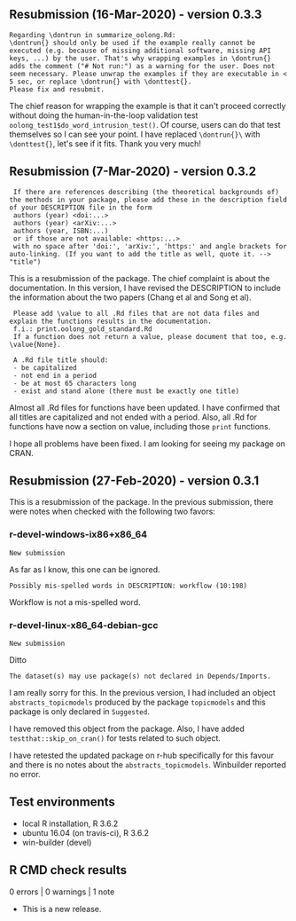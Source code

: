 ## Resubmission (16-Mar-2020) - version 0.3.3

    Regarding \dontrun in summarize_oolong.Rd:
    \dontrun{} should only be used if the example really cannot be executed (e.g. because of missing additional software, missing API keys, ...) by the user. That's why wrapping examples in \dontrun{} adds the comment ("# Not run:") as a warning for the user. Does not seem necessary. Please unwrap the examples if they are executable in < 5 sec, or replace \dontrun{} with \donttest{}.
	Please fix and resubmit.

The chief reason for wrapping the example is that it can't proceed correctly without doing the human-in-the-loop validation test `oolong_test1$do_word_intrusion_test()`. Of course, users can do that test themselves so I can see your point. I have replaced `\dontrun{}\` with `\donttest{}`, let's see if it fits. Thank you very much!

## Resubmission (7-Mar-2020) - version 0.3.2

     If there are references describing (the theoretical backgrounds of) the methods in your package, please add these in the description field of your DESCRIPTION file in the form
     authors (year) <doi:...>
     authors (year) <arXiv:...>
     authors (year, ISBN:...)
     or if those are not available: <https:...>
     with no space after 'doi:', 'arXiv:', 'https:' and angle brackets for auto-linking. (If you want to add the title as well, quote it. --> "title")

This is a resubmission of the package. The chief complaint is about the documentation. In this version, I have revised the DESCRIPTION to include the information about the two papers (Chang et al and Song et al).

     Please add \value to all .Rd files that are not data files and explain the functions results in the documentation.
     f.i.: print.oolong_gold_standard.Rd
     If a function does not return a value, please document that too, e.g. \value{None}.

     A .Rd file title should:
     - be capitalized
     - not end in a period
     - be at most 65 characters long
     - exist and stand alone (there must be exactly one title)

Almost all .Rd files for functions have been updated. I have confirmed that all titles are capitalized and not ended with a period. Also, all .Rd for functions have now a section on value, including those `print` functions.

I hope all problems have been fixed. I am looking for seeing my package on CRAN.

## Resubmission (27-Feb-2020) - version 0.3.1

This is a resubmission of the package. In the previous submission, there were notes when checked with the following two favors:

### r-devel-windows-ix86+x86_64

    New submission

As far as I know, this one can be ignored.

    Possibly mis-spelled words in DESCRIPTION: workflow (10:198)

Workflow is not a mis-spelled word.

### r-devel-linux-x86_64-debian-gcc

    New submission
	
Ditto

    The dataset(s) may use package(s) not declared in Depends/Imports.

I am really sorry for this. In the previous version, I had included an object `abstracts_topicmodels` produced by the package `topicmodels` and this package is only declared in `Suggested`.

I have removed this object from the package. Also, I have added `testthat::skip_on_cran()` for tests related to such object. 

I have retested the updated package on r-hub specifically for this favour and there is no notes about the `abstracts_topicmodels`. Winbuilder reported no error.

## Test environments
* local R installation, R 3.6.2
* ubuntu 16.04 (on travis-ci), R 3.6.2
* win-builder (devel)

## R CMD check results

0 errors | 0 warnings | 1 note

* This is a new release.
